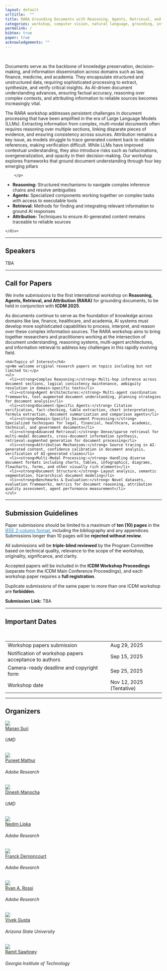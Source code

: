 ```yaml
---
layout: default
urltitle:  ""
title: RARA Grounding Documents with Reasoning, Agents, Retrieval, and Attribution
categories: workshop, computer vision, natural language, grounding, interaction, machine learning, vigil, naacl, 2021
permalink: /
bibtex: true
paper: true
acknowledgements: ""
---
```


<!-- <br /> -->
<!-- <div class="row" id="title">
  <div class="col-xs-12">
    <center><h1>Natural Language Reasoning and Structured Explanations Workshop</h1></center>
    <center><h2>July 13-14, 2023 @ ACL 2023. Toronto, Canada.</h2></center>
 
    
    
  </div>
</div> -->

<br />

<div class="row">
    <div class="col-xs-12">
        <p>
          Documents serve as the backbone of knowledge preservation, decision-making, and information dissemination across domains such as law, finance, medicine, and academia. They encapsulate structured and unstructured data, requiring sophisticated processing to extract, synthesize, and verify critical insights. As AI-driven document understanding advances, ensuring factual accuracy, reasoning over complex contexts, and attributing information to reliable sources becomes increasingly vital.

The RARA workshop addresses persistent challenges in document processing that have been amplified in the era of Large Language Models (LLMs). Extracting information from complex, multi-modal documents often requires reasoning over multiple sections, linking disparate pieces of evidence, and ensuring consistency across sources. Attribution remains a key issue, as models struggle to trace generated content back to reliable references, making verification difficult. While LLMs have improved contextual understanding, they also introduce risks such as hallucinations, overgeneralization, and opacity in their decision-making.
Our workshop explores frameworks that ground document understanding through four key emerging pillars

        </p>

  <ul>
  <li>
    <strong>Reasoning:</strong> Structured mechanisms to navigate complex inference chains and resolve ambiguities
  </li>
  <li>
    <strong>Agents:</strong> Specialized components working together on complex tasks with access to executable tools
  </li>
  <li>
    <strong>Retrieval:</strong> Methods for finding and integrating relevant information to ground AI responses
  </li>
  <li>
    <strong>Attribution:</strong> Techniques to ensure AI-generated content remains traceable to reliable sources
  </li>
</ul>

    </div>
</div>


<hr />

<!-- Speakers -->
<div class="row" id="speakers">
  <div class="col-xs-12">
    <h2>Speakers</h2>
  </div>
</div>

TBA


<hr />


<div class="row" id="cfp">
  <div class="col-xs-12">
    <h2>Call for Papers</h2>
  </div>
</div>

<div class="row">
  <div class="col-xs-12">
    <p>
      We invite submissions to the first international workshop on <strong>Reasoning, Agents, Retrieval, and Attribution (RARA)</strong> for grounding documents, to be held in conjunction with <strong>ICDM 2025</strong>.
    </p>
    <p>
      As documents continue to serve as the foundation of knowledge across domains like law, finance, healthcare, and academia, AI systems must develop more sophisticated capabilities to process, interpret, and reason over these complex information sources. The RARA workshop aims to bring together researchers and practitioners working at the intersection of document understanding, reasoning systems, multi-agent architectures, and information retrieval to address key challenges in this rapidly evolving field.
    </p>

    <h4>Topics of Interest</h4>
    <p>We welcome original research papers on topics including but not limited to:</p>
    <ul>
      <li><strong>Complex Reasoning:</strong> Multi-hop inference across document sections, logical consistency maintenance, ambiguity resolution in domain-specific texts</li>
      <li><strong>Agent Architectures:</strong> Multi-agent coordination frameworks, tool-augmented document understanding, planning strategies for document analysis</li>
      <li><strong>Document-Specific Agents:</strong> Citation verification, fact-checking, table extraction, chart interpretation, formula extraction, document summarization and comparison agents</li>
      <li><strong>Domain-Specific Document Processing:</strong> Specialized techniques for legal, financial, healthcare, academic, technical, and government documents</li>
      <li><strong>Advanced Retrieval:</strong> Dense/sparse retrieval for multi-modal documents, cross-document information synthesis, retrieval-augmented generation for document processing</li>
      <li><strong>Attribution Mechanisms:</strong> Source tracing in AI-generated content, confidence calibration in document analysis, verification of AI-generated claims</li>
      <li><strong>Multi-Modal Processing:</strong> Handling diverse document formats including charts, tables, infographics, diagrams, flowcharts, forms, and other visually rich elements</li>
      <li><strong>Document Structure:</strong> Layout analysis, semantic segmentation, hierarchical document modeling</li>
      <li><strong>Benchmarks & Evaluation:</strong> Novel datasets, evaluation frameworks, metrics for document reasoning, attribution quality assessment, agent performance measurement</li>
    </ul>
  </div>
</div>




<hr />


<!-- Submission -->
<div class="row" id="guidelines">
  <div class="col-xs-12">
    <h2>Submission Guidelines</h2>
  </div>
</div>
<div class="row">
  <div class="col-xs-12">
    <p>
      Paper submissions should be limited to a maximum of <b>ten (10) pages</b> in the <a href="https://www.ieee.org/conferences/publishing/templates.html" style="color:#2980b9;font-weight:400;">IEEE 2-column format</a>, including the bibliography and any appendices. Submissions longer than 10 pages will be <b>rejected without review</b>.
    </p>
    <p>
      All submissions will be <b>triple-blind reviewed</b> by the Program Committee based on technical quality, relevance to the scope of the workshop, originality, significance, and clarity.
    </p>
    <p>
      Accepted papers will be included in the <b>ICDM Workshop Proceedings</b> (separate from the ICDM Main Conference Proceedings), and each workshop paper requires a <b>full registration</b>.
    </p>
    <p>
      Duplicate submissions of the same paper to more than one ICDM workshop are <b>forbidden</b>.
    </p>
    <p>
      <b>Submission Link:</b> TBA
    </p>
  </div>
</div>


<hr />
<div class="col-xs-12"  id="dates">
    <h2>Important Dates</h2>  
</div>
<br>
<div class="row">
  <div class="col-xs-12">
    <table class="table table-striped">
      <tbody>
        <tr>
          <td>Workshop papers submission</td>
          <td>Aug 29, 2025</td>
        </tr>
        <tr>
          <td>Notification of workshop papers acceptance to authors</td>
          <td>Sep 15, 2025</td>
        </tr>
        <tr>
          <td>Camera-ready deadline and copyright form</td>
          <td>Sep 25, 2025</td>
        </tr>
        <tr>
          <td>Workshop date</td>
          <td>Nov 12, 2025 (Tentative)</td>
        </tr>
      </tbody>
    </table>
  </div>
</div>
<hr />

<!-- Organizers -->
<div class="row" id="organizers">
  <div class="col-xs-12">
    <h2>Organizers</h2>
  </div>
</div>

<div class="row">
  <div class="col-xs-6 col-lg-3">
    <a href="https://manansuri.com/">
      <img class="people-pic" src="https://manansuri.com/assets/img/manansuri.jpeg?2f6fdb2d86b3f7d40a4a10d009afe8ac">
    </a>
    <div class="people-name">
      <a href="https://manansuri.com/">Manan Suri</a>
      <h6>UMD</h6>
    </div>
  </div>
  <div class="col-xs-6 col-lg-3">
    <a href="https://themadaiguy.github.io/">
      <img class="people-pic" src="https://themadaiguy.github.io/images/me.jpeg">
    </a>
    <div class="people-name">
      <a href="https://themadaiguy.github.io/">Puneet Mathur</a>
      <h6>Adobe Research</h6>
    </div>
  </div>
  <div class="col-xs-6 col-lg-3">
    <a href="https://www.cs.umd.edu/people/dmanocha">
      <img class="people-pic" src="https://www.cs.umd.edu/sites/default/files/styles/medium/public/images/userpictures/dm2018-face.jpg?itok=wwxP9awz&c=5e78df7bb2c9fdf76c715ab0fc275068">
    </a>
    <div class="people-name">
      <a href="https://www.cs.umd.edu/people/dmanocha">Dinesh Manocha</a>
      <h6>UMD</h6>
    </div>
  </div>
  <div class="col-xs-6 col-lg-3">
    <a href="https://research.adobe.com/person/nedim-lipka/">
      <img class="people-pic" src="https://encrypted-tbn1.gstatic.com/images?q=tbn:ANd9GcRBPSNWJyogDIZcxcNEdFvAjzp-CujUv3MkvmfIddgw07-5Les7FAhz4PGu0UdJz-49GHJYl6L2ng3IFP8-KNTSYw">
    </a>
    <div class="people-name">
      <a href="https://research.adobe.com/person/nedim-lipka/">Nedim Lipka</a>
      <h6>Adobe Research</h6>
    </div>
  </div>
  <div class="col-xs-6 col-lg-3">
    <a href="https://research.adobe.com/person/franck-dernoncourt/">
      <img class="people-pic" src="https://encrypted-tbn1.gstatic.com/images?q=tbn:ANd9GcQ346TTyuU5GRmYexf-JmalGk0xLMdU2IWdnv6n65JyeH2PW-0w">
    </a>
    <div class="people-name">
      <a href="https://research.adobe.com/person/franck-dernoncourt/">Franck Dernoncourt</a>
      <h6>Adobe Research</h6>
    </div>
  </div>
  <div class="col-xs-6 col-lg-3">
    <a href="http://ryanrossi.com/">
      <img class="people-pic" src="http://ryanrossi.com/img/ryan-rossi.jpg">
    </a>
    <div class="people-name">
      <a href="http://ryanrossi.com/img/ryan-rossi.jpg">Ryan A. Rossi</a>
      <h6>Adobe Research</h6>
    </div>
  </div>
  <div class="col-xs-6 col-lg-3">
    <a href="https://search.asu.edu/profile/5176374">
      <img class="people-pic" src="https://webapp4.asu.edu/photo-ws/directory_photo/vgupt140?size=medium&break=1744598457&blankImage2=1">
    </a>
    <div class="people-name">
      <a href="https://search.asu.edu/profile/5176374">Vivek Gupta</a>
      <h6>Arizona State University</h6>
    </div>
  </div>
  <div class="col-xs-6 col-lg-3">
    <a href="https://www.linkedin.com/in/ramit-sawhney/">
      <img class="people-pic" src="https://media.licdn.com/dms/image/v2/D5603AQFoDmBl8Ze9jA/profile-displayphoto-shrink_800_800/profile-displayphoto-shrink_800_800/0/1723698169758?e=1750291200&v=beta&t=e_jQYSa6DIgFmScM2YvFDDzkmgcf9QZjNZGS4hatNRc">
    </a>
    <div class="people-name">
      <a href="https://www.linkedin.com/in/ramit-sawhney/">Ramit Sawhney</a>
      <h6>Georgia Institute of Technology</h6>
    </div>
  </div>
</div>
